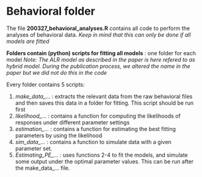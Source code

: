 # Behavioral folder

The file **200327_behavioral_analyses.R** contains all code to perform the analyses of behavioral data.
*Keep in mind that this can only be done if all models are fitted*

**Folders contain (python) scripts for fitting all models** : one folder for each model
*Note: The ALR model as described in the paper is here refered to as hybrid model. During the publication process, we altered the name in the paper but we did not do this in the code*

Every folder contains 5 scripts:
1. *make_data_...* : extracts the relevant data from the raw behavioral files and then saves this data in a folder for fitting. This script should be run first
2. *likelihood_...* : contains a function for computing the likelihoods of responses under different parameter settings
3. *estimation_...* : contains a function for estimating the best fitting parameters by using the likelihood
4. *sim_data_...* : contains a function to simulate data with a given parameter set.
5. *Estimating_PE_...* : uses functions 2-4 to fit the models, and simulate some output under the optimal parameter values. This can be run after the make_data_... file.

